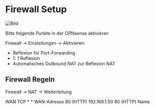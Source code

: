 # Firewall Setup



![Bild]([https://www.elektronik-kompendium.de/sites/net/bilder/09072411.png](https://github.com/guggenbergerME/linux_codes/blob/main/Einrichten%20%26%20Programme/Nginx%20Proxy%20Manager/Bildschirmfoto%20vom%202024-09-20%2009-58-48.png))

Bitte folgende Punkte in der OPNsense aktivieren

Firewall -> Einstellungen -> Aktivieren:

+ Reflexion für Port-Forwarding
+ 1: 1 Reflexion
+ Automatisches Outbound NAT zur Reflexion NAT

## Firewall Regeln

Firewall -> NAT -> Weiterleitung

WAN TCP * * WAN-Adresse 80 (HTTP) 192.168.1.50 80 (HTTP) Name
